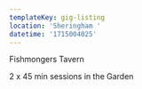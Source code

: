 ```yaml
---
templateKey: gig-listing
location: 'Sheringham '
datetime: '1715004025'
---
```

F﻿ishmongers Tavern

2﻿ x 45 min sessions in the Garden